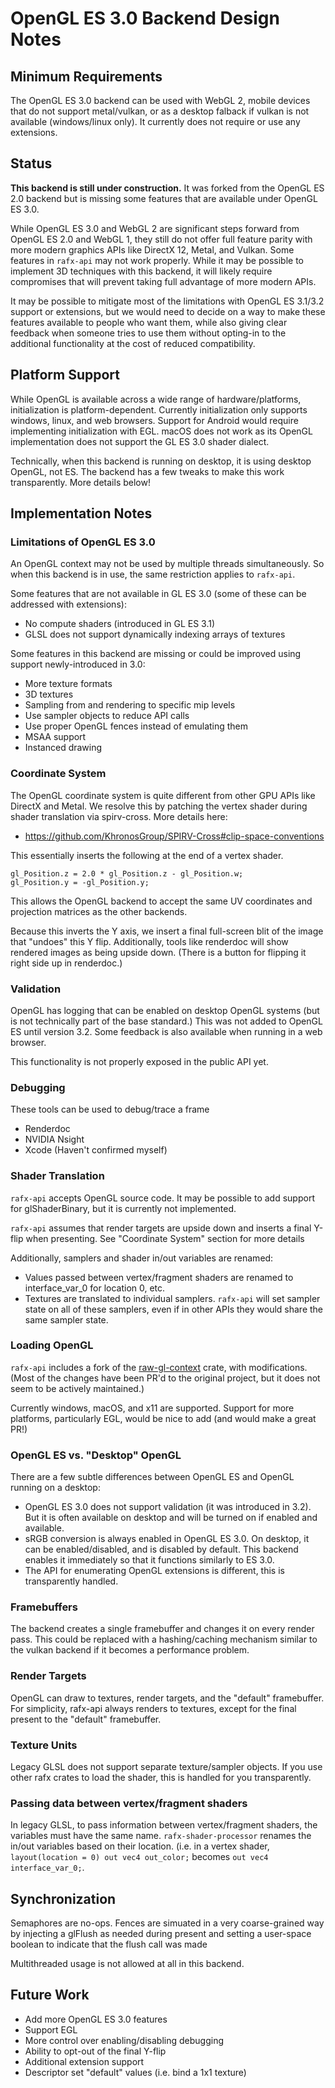 # OpenGL ES 3.0 Backend Design Notes

## Minimum Requirements

The OpenGL ES 3.0 backend can be used with WebGL 2, mobile devices that do not support metal/vulkan, or as a desktop
falback if vulkan is not available (windows/linux only). It currently does not require or use any extensions.

## Status

**This backend is still under construction.** It was forked from the OpenGL ES 2.0 backend but is missing some features
that are available under OpenGL ES 3.0.

While OpenGL ES 3.0 and WebGL 2 are significant steps forward from OpenGL ES 2.0 and WebGL 1, they still do not offer
full feature parity with more modern graphics APIs like DirectX 12, Metal, and Vulkan. Some features in `rafx-api`
may not work properly. While it may be possible to implement 3D techniques with this backend, it will likely require
compromises that will prevent taking full advantage of more modern APIs.

It may be possible to mitigate most of the limitations with OpenGL ES 3.1/3.2 support or extensions, but we would need
to decide on a way to make these features available to people who want them, while also giving clear feedback when
someone tries to use them without opting-in to the additional functionality at the cost of reduced compatibility.

## Platform Support

While OpenGL is available across a wide range of hardware/platforms, initialization is platform-dependent.
Currently initialization only supports windows, linux, and web browsers. Support for Android would
require implementing initialization with EGL. macOS does not work as its OpenGL implementation does not support the
GL ES 3.0 shader dialect.

Technically, when this backend is running on desktop, it is using desktop OpenGL, not ES. The backend has a few tweaks
to make this work transparently. More details below!

## Implementation Notes

### Limitations of OpenGL ES 3.0

An OpenGL context may not be used by multiple threads simultaneously. So when this backend is in use, the same
restriction applies to `rafx-api`.

Some features that are not available in GL ES 3.0 (some of these can be addressed with extensions):
* No compute shaders (introduced in GL ES 3.1)
* GLSL does not support dynamically indexing arrays of textures

Some features in this backend are missing or could be improved using support newly-introduced in 3.0:
* More texture formats
* 3D textures
* Sampling from and rendering to specific mip levels
* Use sampler objects to reduce API calls
* Use proper OpenGL fences instead of emulating them
* MSAA support
* Instanced drawing

### Coordinate System

The OpenGL coordinate system is quite different from other GPU APIs like DirectX and Metal. We resolve this by patching
the vertex shader during shader translation via spirv-cross. More details here:
 * https://github.com/KhronosGroup/SPIRV-Cross#clip-space-conventions

This essentially inserts the following at the end of a vertex shader.

```
gl_Position.z = 2.0 * gl_Position.z - gl_Position.w;
gl_Position.y = -gl_Position.y;
```

This allows the OpenGL backend to accept the same UV coordinates and projection matrices as the other backends.

Because this inverts the Y axis, we insert a final full-screen blit of the image that "undoes" this Y flip.
Additionally, tools like renderdoc will show rendered images as being upside down. (There is a button for flipping it
right side up in renderdoc.)

### Validation

OpenGL has logging that can be enabled on desktop OpenGL systems (but is not technically part of the base standard.)
This was not added to OpenGL ES until version 3.2. Some feedback is also available when running in a web browser.

This functionality is not properly exposed in the public API yet.

### Debugging

These tools can be used to debug/trace a frame
* Renderdoc
* NVIDIA Nsight
* Xcode (Haven't confirmed myself)

### Shader Translation

`rafx-api` accepts OpenGL source code. It may be possible to add support for glShaderBinary, but it is currently not
implemented.

`rafx-api` assumes that render targets are upside down and inserts a final Y-flip when presenting. See
"Coordinate System" section for more details

Additionally, samplers and shader in/out variables are renamed:
 * Values passed between vertex/fragment shaders are renamed to interface_var_0 for location 0, etc.
 * Textures are translated to individual samplers. `rafx-api` will set sampler state on all of these samplers, even
   if in other APIs they would share the same sampler state.

### Loading OpenGL

`rafx-api` includes a fork of the [raw-gl-context](https://github.com/glowcoil/raw-gl-context) crate, with
modifications. (Most of the changes have been PR'd to the original project, but it does not seem to be actively
maintained.)

Currently windows, macOS, and x11 are supported. Support for more platforms, particularly EGL, would be nice to add
(and would make a great PR!)

### OpenGL ES vs. "Desktop" OpenGL

There are a few subtle differences between OpenGL ES and OpenGL running on a desktop:
 * OpenGL ES 3.0 does not support validation (it was introduced in 3.2). But it is often available on desktop and will
   be turned on if enabled and available.
 * sRGB conversion is always enabled in OpenGL ES 3.0. On desktop, it can be enabled/disabled, and is disabled by
   default. This backend enables it immediately so that it functions similarly to ES 3.0.
 * The API for enumerating OpenGL extensions is different, this is transparently handled.

### Framebuffers

The backend creates a single framebuffer and changes it on every render pass. This could be replaced with a
hashing/caching mechanism similar to the vulkan backend if it becomes a performance problem.

### Render Targets

OpenGL can draw to textures, render targets, and the "default" framebuffer. For simplicity, rafx-api always renders to
textures, except for the final present to the "default" framebuffer.

### Texture Units

Legacy GLSL does not support separate texture/sampler objects. If you use other rafx crates to load the shader, this is
handled for you transparently.

### Passing data between vertex/fragment shaders

In legacy GLSL, to pass information between vertex/fragment shaders, the variables must have the same name.
`rafx-shader-processor` renames the in/out variables based on their location. (i.e. in a vertex shader, 
`layout(location = 0) out vec4 out_color;` becomes `out vec4 interface_var_0;`.

## Synchronization

Semaphores are no-ops. Fences are simuated in a very coarse-grained way by injecting a glFlush as needed during present
and setting a user-space boolean to indicate that the flush call was made

Multithreaded usage is not allowed at all in this backend.

## Future Work

* Add more OpenGL ES 3.0 features
* Support EGL
* More control over enabling/disabling debugging
* Ability to opt-out of the final Y-flip
* Additional extension support
* Descriptor set "default" values (i.e. bind a 1x1 texture)
